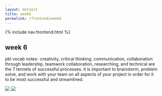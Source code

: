 ```yaml
---
layout: default
title: week6
permalink: /frontend/week6
---
```


{% include nav.frontend.html %}

## week 6

pbl vocab notes-
creativity, critical thinking, communication, collaboration through leadership, teamwork collaboration, researching, and technical are the 7 tennets of successful processes. it is important to brainstorm, problem solve, and work with your team on all aspects of your project in order for it to be most successful and streamlined. 

![]({{site.baseurl}}/images/wireframe.png)
![]({{site.baseurl}}/images/scrumtest.png)


